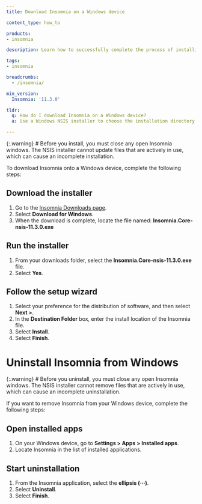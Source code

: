 ```yaml
---
title: Download Insomnia on a Windows device

content_type: how_to

products:
- insomnia

description: Learn how to successfully complete the process of installing Insomnia onto a Windows device.

tags:
- insomnia

breadcrumbs:
  - /insomnia/

min_version:
  Insomnia: '11.3.0'

tldr:
  q: How do I download Insomnia on a Windows device?
  a: Use a Windows NSIS installer to choose the installation directory of your preference.

---
```


{:.warning} # Before you install, you must close any open Insomnia windows. The NSIS installer cannot update files that are actively in use, which can cause an incomplete installation.

To download Insomnia onto a Windows device, complete the following steps:

## Download the installer
1. Go to the [Insomnia Downloads page](/insomnia.rest/download).
2. Select **Download for Windows**.
3. When the download is complete, locate the file named: **Insomnia.Core-nsis-11.3.0.exe**

## Run the installer
1. From your downloads folder, select the **Insomnia.Core-nsis-11.3.0.exe** file.
2. Select **Yes**.

## Follow the setup wizard
1. Select your preference for the distribution of software, and then select **Next >**.
2. In the **Destination Folder** box, enter the install location of the Insomnia file.
3. Select **Install**.
4. Select **Finish**.

# Uninstall Insomnia from Windows

{:.warning} # Before you uninstall, you must close any open Insomnia windows. The NSIS installer cannot remove files that are actively in use, which can cause an incomplete uninstallation.

If you want to remove Insomnia from your Windows device, complete the following steps:

## Open installed apps
1. On your Windows device, go to **Settings > Apps > Installed apps**.
2. Locate Insomnia in the list of installed applications.

## Start uninstallation
1. From the Insomnia application, select the **ellipsis (⋯)**.
2. Select **Uninstall**.
3. Select **Finish**.